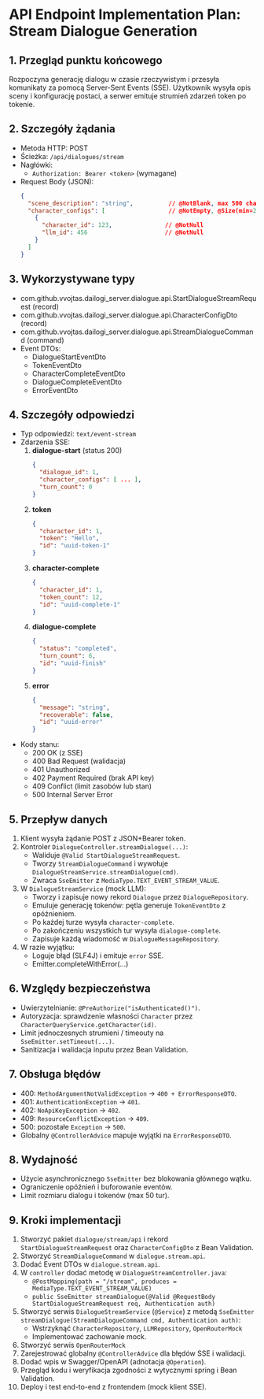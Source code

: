 # API Endpoint Implementation Plan: Stream Dialogue Generation

## 1. Przegląd punktu końcowego
Rozpoczyna generację dialogu w czasie rzeczywistym i przesyła komunikaty za pomocą Server-Sent Events (SSE). Użytkownik wysyła opis sceny i konfigurację postaci, a serwer emituje strumień zdarzeń token po tokenie.

## 2. Szczegóły żądania
- Metoda HTTP: POST
- Ścieżka: `/api/dialogues/stream`
- Nagłówki:
  - `Authorization: Bearer <token>` (wymagane)
- Request Body (JSON):
  ```json
  {
    "scene_description": "string",          // @NotBlank, max 500 chars
    "character_configs": [                  // @NotEmpty, @Size(min=2, max=3)
      {
        "character_id": 123,               // @NotNull
        "llm_id": 456                      // @NotNull
      }
    ]
  }
  ```

## 3. Wykorzystywane typy
- com.github.vvojtas.dailogi_server.dialogue.api.StartDialogueStreamRequest (record)
- com.github.vvojtas.dailogi_server.dialogue.api.CharacterConfigDto (record)
- com.github.vvojtas.dailogi_server.dialogue.api.StreamDialogueCommand (command)
- Event DTOs:
  - DialogueStartEventDto
  - TokenEventDto
  - CharacterCompleteEventDto
  - DialogueCompleteEventDto
  - ErrorEventDto

## 4. Szczegóły odpowiedzi
- Typ odpowiedzi: `text/event-stream`
- Zdarzenia SSE:
  1. **dialogue-start** (status 200)
     ```json
     {
       "dialogue_id": 1,
       "character_configs": [ ... ],
       "turn_count": 0
     }
     ```
  2. **token**
     ```json
     {
       "character_id": 1,
       "token": "Hello",
       "id": "uuid-token-1"
     }
     ```
  3. **character-complete**
     ```json
     {
       "character_id": 1,
       "token_count": 12,
       "id": "uuid-complete-1"
     }
     ```
  4. **dialogue-complete**
     ```json
     {
       "status": "completed",
       "turn_count": 6,
       "id": "uuid-finish"
     }
     ```
  5. **error**
     ```json
     {
       "message": "string",
       "recoverable": false,
       "id": "uuid-error"
     }
     ```
- Kody stanu:
  - 200 OK (z SSE)
  - 400 Bad Request (walidacja)
  - 401 Unauthorized
  - 402 Payment Required (brak API key)
  - 409 Conflict (limit zasobów lub stan)
  - 500 Internal Server Error

## 5. Przepływ danych
1. Klient wysyła żądanie POST z JSON+Bearer token.
2. Kontroler `DialogueController.streamDialogue(...)`:
   - Waliduje `@Valid StartDialogueStreamRequest`.
   - Tworzy `StreamDialogueCommand` i wywołuje `DialogueStreamService.streamDialogue(cmd)`.
   - Zwraca `SseEmitter` z `MediaType.TEXT_EVENT_STREAM_VALUE`.
3. W `DialogueStreamService` (mock LLM):
   - Tworzy i zapisuje nowy rekord `Dialogue` przez `DialogueRepository`.
   - Emuluje generację tokenów: pętla generuje `TokenEventDto` z opóźnieniem.
   - Po każdej turze wysyła `character-complete`.
   - Po zakończeniu wszystkich tur wysyła `dialogue-complete`.
   - Zapisuje każdą wiadomość w `DialogueMessageRepository`.
4. W razie wyjątku:
   - Loguje błąd (SLF4J) i emituje `error` SSE.
   - Emitter.completeWithError(...)

## 6. Względy bezpieczeństwa
- Uwierzytelnianie: `@PreAuthorize("isAuthenticated()")`.
- Autoryzacja: sprawdzenie własności `Character` przez `CharacterQueryService.getCharacter(id)`.
- Limit jednoczesnych strumieni / timeouty na `SseEmitter.setTimeout(...)`.
- Sanitizacja i walidacja inputu przez Bean Validation.

## 7. Obsługa błędów
- 400: `MethodArgumentNotValidException` -> `400 + ErrorResponseDTO`.
- 401: `AuthenticationException` -> `401`.
- 402: `NoApiKeyException` -> `402`.
- 409: `ResourceConflictException` -> `409`.
- 500: pozostałe `Exception` -> `500`.
- Globalny `@ControllerAdvice` mapuje wyjątki na `ErrorResponseDTO`.

## 8. Wydajność
- Użycie asynchronicznego `SseEmitter` bez blokowania głównego wątku.
- Ograniczenie opóźnień i buforowanie eventów.
- Limit rozmiaru dialogu i tokenów (max 50 tur).

## 9. Kroki implementacji
1. Stworzyć pakiet `dialogue/stream/api` i rekord `StartDialogueStreamRequest` oraz `CharacterConfigDto` z Bean Validation.
2. Stworzyć `StreamDialogueCommand` w `dialogue.stream.api`.
3. Dodać Event DTOs w `dialogue.stream.api`.
4. W `controller` dodać metodę w `DialogueStreamController.java`:
   - `@PostMapping(path = "/stream", produces = MediaType.TEXT_EVENT_STREAM_VALUE)`
   - `public SseEmitter streamDialogue(@Valid @RequestBody StartDialogueStreamRequest req, Authentication auth)`
5. Stworzyć serwis `DialogueStreamService` (`@Service`) z metodą `SseEmitter streamDialogue(StreamDialogueCommand cmd, Authentication auth)`:
   - Wstrzyknąć `CharacterRepository`, `LLMRepository`, `OpenRouterMock`
   - Implementować zachowanie mock.
6. Stworzyć serwis `OpenRouterMock`
7. Zarejestrować globalny `@ControllerAdvice` dla błędów SSE i walidacji.
8. Dodać wpis w Swagger/OpenAPI (adnotacja `@Operation`).
9. Przegląd kodu i weryfikacja zgodności z wytycznymi spring i Bean Validation.
10. Deploy i test end-to-end z frontendem (mock klient SSE). 